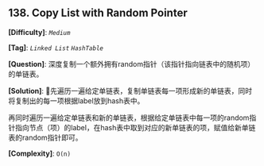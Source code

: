 ## 138. Copy List with Random Pointer

__[Difficulty]__: _`Medium`_

__[Tag]__: _`Linked List`_ _`HashTable`_

__[Question]__: 深度复制一个额外拥有random指针（该指针指向链表中的随机项）的单链表。

__[Solution]__: 先遍历一遍给定单链表，复制单链表每一项形成新的单链表，同时将复制出的每一项根据label放到hash表中。

再同时遍历一遍给定单链表和新的单链表，根据给定单链表中每一项的random指针指向节点（项）的label，在hash表中取到对应的新单链表的项，赋值给新单链表的random指针即可。

__[Complexity]__: `O(n)`
